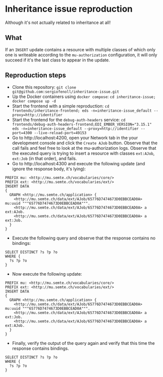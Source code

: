 # Inheritance issue reproduction

Although it's not actually related to inheritance at all!

## What

If an `INSERT` update contains a resource with multiple classes of which only one is writeable according to the `mu-authorization` configuration, it will only succeed if it's the last class to appear in the update.

## Reproduction steps

- Clone this repository: `git clone git@github.com:sergiofenoll/inheritance-issue.git`
- Up the Docker containers using `docker compose`: `cd inheritance-issue; docker compose up -d`
- Start the frontend with a simple reproduction: `cd frontends/inheritance-frontend; eds -n=inheritance-issue_default --proxy=http://identifier`
- Start the frontend for the `debug-auth-headers` service: `cd frontends/debug-auth-headers-frontend;EDI_EMBER_VERSION="3.15.1" eds -n=inheritance-issue_default --proxy=http://identifier --port=4300 --live-reload-port=49153`
- Go to http://localhost:4200, open your Network tab in the your development console and click the `Create AJob` button. Observe that the call fails and feel free to look at the mu-authorization logs. Observe that the executed query is trying to insert a resource with classes `ext:AJob`, `ext:Job` (in that order), and fails.
- Go to http://localhost:4300 and execute the following update (and ignore the response body, it's lying):

``` sparql
PREFIX mu: <http://mu.semte.ch/vocabularies/core/>
PREFIX ext: <http://mu.semte.ch/vocabularies/ext/>
INSERT DATA 
{
  GRAPH <http://mu.semte.ch/application> {
    <http://mu.semte.ch/data/ext/AJob/65776D7474673D0EBBCEAD0A> mu:uuid """65776D7474673D0EBBCEAD0A""".
    <http://mu.semte.ch/data/ext/AJob/65776D7474673D0EBBCEAD0A> a ext:AJob.
    <http://mu.semte.ch/data/ext/AJob/65776D7474673D0EBBCEAD0A> a ext:Job.
  }
}
```
- Execute the following query and observe that the response contains no bindings:

``` sparql
SELECT DISTINCT ?s ?p ?o
WHERE {
  ?s ?p ?o
}
```

- Now execute the following update:

``` sparql
PREFIX mu: <http://mu.semte.ch/vocabularies/core/>
PREFIX ext: <http://mu.semte.ch/vocabularies/ext/>
INSERT DATA 
{
  GRAPH <http://mu.semte.ch/application> {
    <http://mu.semte.ch/data/ext/AJob/65776D7474673D0EBBCEAD0A> mu:uuid """65776D7474673D0EBBCEAD0A""".
    <http://mu.semte.ch/data/ext/AJob/65776D7474673D0EBBCEAD0A> a ext:Job.
    <http://mu.semte.ch/data/ext/AJob/65776D7474673D0EBBCEAD0A> a ext:AJob.
  }
}
```
- Finally, verify the output of the query again and verify that this time the response contains bindings.

``` sparql
SELECT DISTINCT ?s ?p ?o
WHERE {
  ?s ?p ?o
}
```
